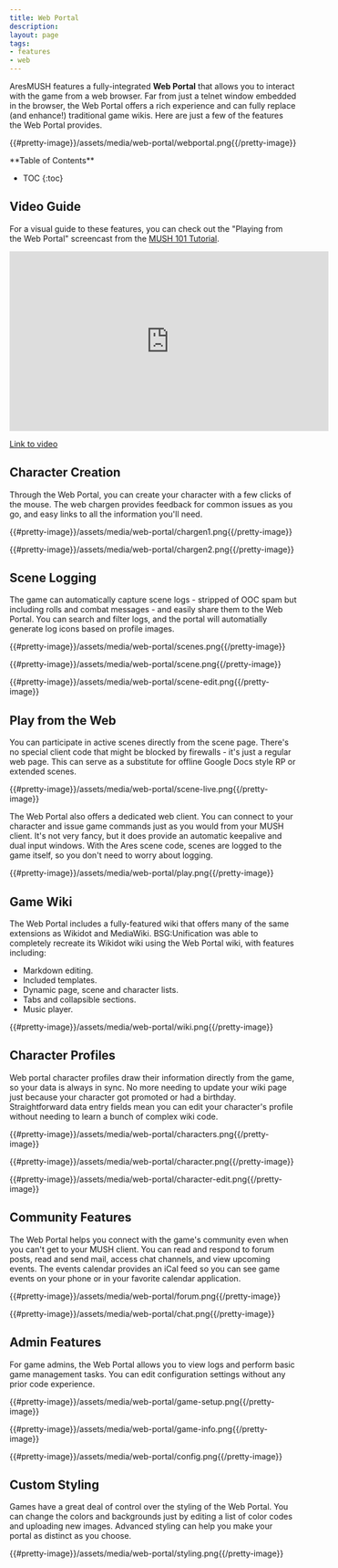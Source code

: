 ```yaml
---
title: Web Portal
description:
layout: page
tags: 
- features
- web
---
```


AresMUSH features a fully-integrated **Web Portal** that allows you to interact with the game from a web browser.  Far from just a telnet window embedded in the browser, the Web Portal offers a rich experience and can fully replace (and enhance!) traditional game wikis.  Here are just a few of the features the Web Portal provides.

{{#pretty-image}}/assets/media/web-portal/webportal.png{{/pretty-image}}

<div id="inline_toc" markdown="1">
**Table of Contents**

* TOC
{:toc}
</div>

## Video Guide

For a visual guide to these features, you can check out the "Playing from the Web Portal" screencast from the [MUSH 101 Tutorial](/mush-101/play-webportal).

<iframe width="560" height="315" src="https://www.youtube.com/embed/x4RD3SE7EU8" frameborder="0" allow="autoplay; encrypted-media" allowfullscreen></iframe>

[Link to video](https://www.youtube.com/embed/x4RD3SE7EU8)

## Character Creation

Through the Web Portal, you can create your character with a few clicks of the mouse.  The web chargen provides feedback for common issues as you go, and easy links to all the information you'll need.

{{#pretty-image}}/assets/media/web-portal/chargen1.png{{/pretty-image}}

{{#pretty-image}}/assets/media/web-portal/chargen2.png{{/pretty-image}}

## Scene Logging

The game can automatically capture scene logs - stripped of OOC spam but including rolls and combat messages - and easily share them to the Web Portal.  You can search and filter logs, and the portal will automatially generate log icons based on profile images.

{{#pretty-image}}/assets/media/web-portal/scenes.png{{/pretty-image}}

{{#pretty-image}}/assets/media/web-portal/scene.png{{/pretty-image}}

{{#pretty-image}}/assets/media/web-portal/scene-edit.png{{/pretty-image}}

## Play from the Web

You can participate in active scenes directly from the scene page.  There's no special client code that might be blocked by firewalls - it's just a regular web page.  This can serve as a substitute for offline Google Docs style RP or extended scenes.

{{#pretty-image}}/assets/media/web-portal/scene-live.png{{/pretty-image}}

The Web Portal also offers a dedicated web client.  You can connect to your character and issue game commands just as you would from your MUSH client.  It's not very fancy, but it does provide an automatic keepalive and dual input windows.  With the Ares scene code, scenes are logged to the game itself, so you don't need to worry about logging.

{{#pretty-image}}/assets/media/web-portal/play.png{{/pretty-image}}


## Game Wiki

The Web Portal includes a fully-featured wiki that offers many of the same extensions as Wikidot and MediaWiki.  BSG:Unification was able to completely recreate its Wikidot wiki using the Web Portal wiki, with features including:

* Markdown editing.
* Included templates.
* Dynamic page, scene and character lists.
* Tabs and collapsible sections.
* Music player.

{{#pretty-image}}/assets/media/web-portal/wiki.png{{/pretty-image}}

## Character Profiles

Web portal character profiles draw their information directly from the game, so your data is always in sync.  No more needing to update your wiki page just because your character got promoted or had a birthday.   Straightforward data entry fields mean you can edit your character's profile without needing to learn a bunch of complex wiki code.

{{#pretty-image}}/assets/media/web-portal/characters.png{{/pretty-image}}

{{#pretty-image}}/assets/media/web-portal/character.png{{/pretty-image}}

{{#pretty-image}}/assets/media/web-portal/character-edit.png{{/pretty-image}}


## Community Features

The Web Portal helps you connect with the game's community even when you can't get to your MUSH client.  You can read and respond to forum posts, read and send mail, access chat channels, and view upcoming events.  The events calendar provides an iCal feed so you can see game events on your phone or in your favorite calendar application.

{{#pretty-image}}/assets/media/web-portal/forum.png{{/pretty-image}}

{{#pretty-image}}/assets/media/web-portal/chat.png{{/pretty-image}}


## Admin Features

For game admins, the Web Portal allows you to view logs and perform basic game management tasks.  You can edit configuration settings without any prior code experience.

{{#pretty-image}}/assets/media/web-portal/game-setup.png{{/pretty-image}}

{{#pretty-image}}/assets/media/web-portal/game-info.png{{/pretty-image}}

{{#pretty-image}}/assets/media/web-portal/config.png{{/pretty-image}}

## Custom Styling

Games have a great deal of control over the styling of the Web Portal.  You can change the colors and backgrounds just by editing a list of color codes and uploading new images.  Advanced styling can help you make your portal as distinct as you choose.

{{#pretty-image}}/assets/media/web-portal/styling.png{{/pretty-image}}
